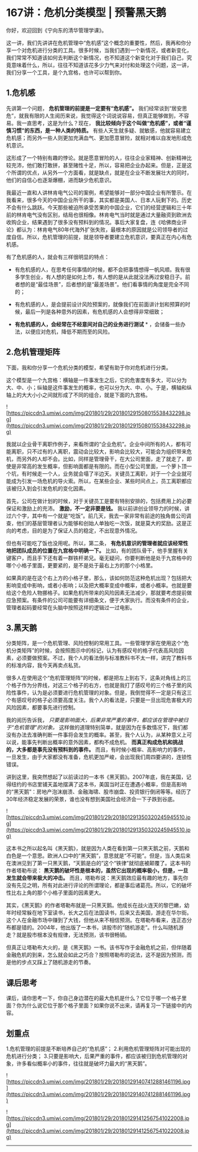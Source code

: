# 167讲：危机分类模型 | 预警黑天鹅

你好，欢迎回到《宁向东的清华管理学课》。

这一讲，我们先讲讲在危机管理中“危机感”这个概念的重要性，然后，我再和你分享一个对危机进行分类的工具。很多时候，当我们遇到一个新情况，或者新变化，我们常常不知道该如何去判断这个新情况，也不知道这个新变化对于我们自己，究竟意味着什么，所以，往往不知道该花多少力气来对付和处理这个问题，这一讲，我们分享一个工具，是个九宫格，也许可以帮到你。

## 1.危机感

先讲第一个问题， **危机管理的前提是一定要有“危机感”。** 我们经常谈到“居安思危”，就我有限的人生阅历来说，我觉得这个词说说容易，但真正能够做到，不容易。我一直思考，这是为什么？现在， **我比较倾向于这个叫做“危机感”，或者“谨慎习惯”的东西，是一种人类的特质。** 有些人天生就多疑、就敏感，他就容易建立危机感；而另外一些人则更加充满血气、更加愿意冒险，就相对难以自发地形成危机意识。

这形成了一个特别有趣的悖论。就是愿意冒险的人，往往企业家精神、创新精神比较充沛，他们敢打敢拼，甚至赌性十足，所以，容易把企业办起来。但是，正是这个所谓的优点，从另外一个方面看，就是缺点，就是在企业不断发展壮大的同时，他们的自信心也逐渐爆棚，进而缺少危机意识。

我最近一直和人讲林肯电气公司的案例，希望能够对一部分中国企业有所警示。在我看来，很多今天的中国企业所干的事，其实都是美国人、日本人玩剩下的。历史不会有什么跳跃。今天那些被迫所承受苦果的中国企业，它们的经营逻辑和三十年前的林肯电气没有区别，结局也很相像。林肯电气当时就是通过大量融资到欧洲去收购企业，结果遇到了很多没有预料到的情况。事后大家复盘，连《哈佛商业评论》都认为：林肯电气80年代海外扩张失败，最根本的原因就是公司领导者的过度自信。所以，危机管理的前提，就是领导者要建立危机意识，要真正在内心有危机感。

有了危机感的人，就会有三样很明显的特点：

* 有危机感的人，在思考任何事情的时候，都不会把事情想得一帆风顺。我有很多学生创业，有人想的是如何上市，有人想的是从此就没法再过安稳日子。前者想的是“最佳场景”，后者想的是“最差场景”。他们看事情的角度是完全不同的；

* 有危机感的人，是会提前设计风险预案的，就像我们在前面讲计划和预算的时候，最后一列是各种意外的因素，有危机感的人会想得非常细致；

* **有危机感的人，会经常在不经意间对自己的业务进行测试** * ，会储备一些办法，以便应对危机，降低不期而至的风险。

## 2.危机管理矩阵

下面，我和你分享一个危机分类的模型，希望有助于你对危机进行分类。

这个模型是一个九宫格：横轴是一件事发生之后，它的危害度有多大，可以分为大、中、小；纵轴是这件事发生的概率，也可以分为大、中、小。于是，横轴和纵轴上的大大小小之间就形成了不同的组合，就是下面的九宫格。

![https://piccdn3.umiwi.com/img/201801/29/201801291508015538432298.jpg](https://piccdn3.umiwi.com/img/201801/29/201801291508015538432298.jpg)

我就以企业骨干离职作例子，来看所谓的“企业危机”。企业中间所有的人，都有可能离职，只不过有的人离职，震动会比较大，影响会比较大，可能会为组织带来危机，而另外的人却不会。比如，同样是管理骨干，在大公司里面，走了就走了，即使是非常高的发生概率，但影响面都是有限的。而在小型公司里面，一个萝卜顶一个坑，有时候走一个人，业务就会塌了半边天。关键员工离职，对于一个企业就可能成为引发一场危机的导火索。所以，在某些企业、某些时间点上，员工离职都应该被归入到会引发危机的变化因素。

首先，公司在做计划的时候，对于关键员工是要有特别安排的，包括费用上的必要保证和激励上的充沛。 **激励，不一定非要是钱。** 我以前讲创业领导力的时候，讲过六个字，其中有一个就是“吃饭”。前几天，我去一家非常有前途的独角兽公司调查，他们的基层管理者认为能够和创始人单独吃一次饭，就是莫大的奖励。这是正向的考虑，目的是为了保证人员的稳定，不出现意外情况。

但也有可能吃了饭也没用呢。所以，第二条， **有危机意识的管理者就应该经常性地把团队成员的位置在九宫格中明确一下。** 比如，有的团队骨干，他手里握有关键客户，而且手下还有着一群铁杆弟兄。毫无疑问，你要判断他是处于九宫格中的哪个小格子里面，更要紧的，是不是处于最右上方的那个小格里。

如果真的是在这个右上方的小格子里，那么，该如何防范这种危机出现？包括把大影响变成中影响，或者小影响；以及把大概率变成中概率，或者小概率。也就是要给这个危险人物挪格子。如果危机所带来的风险因素无法减少，那就要考虑提前做应急预案。有条件的公司可能要有详细条文，便于大家执行。而没有条件的企业，管理者起码要经常在头脑中按照这样的逻辑过一过电影。

## 3.黑天鹅

分类矩阵，是一个危机管理、风险控制的常用工具。一些管理学家在使用这个“危机分类矩阵”的时候，会按照图示中的标记，认为有感叹号的格子代表高风险因素，必须要做预案。不过，我个人的看法倒与标准教科书不太一样，讲完了教科书的标准内容，我今天再卖点私货。

很多人在使用这个“危机管理矩阵”的时候，都是把左上到右下，这条对角线上的三个格子作为分界线，对这三个格子的右方，也就是我打了感叹号的三个格子里的风险性事件，认为是必须要进行危机管理的对象。但是，我倒觉得不一定是只有这三个有感叹号的格子必须要高度关注。我个人的看法是，只要是一旦出现危害极大的风险因素，都要事先进行控制。

我的阅历告诉我， *只要是影响面大，后果非常严重的事件，都应该在管理中被归于“危机管理”的对象。* 这样做的道理特别简单，就是因为在多数情况下，我们都没有办法去准确判断一件事将会发生的概率。甚至，我个人认为，从某种意义上可以说，能事先判断出概率的意外因素，都构不成危机。 **而真正构成危机和挑战的，大多都是事先没有预料到的事件。** 而且，有时候小概率、高影响力的事件，一旦发生，由于大家都没有准备，危机更加严峻，会出现我们周四要讲的，连锁性错误。

讲到这里，我突然想起了以前读过的一本书《黑天鹅》。2007年底，我在美国，记得纽约的书店里铺天盖地摆满了这本书，美国当时正在遭遇小概率，但是高影响的“黑天鹅”：房地产泡沫崩溃、金融海啸、股市崩盘、投资银行倒闭等等。经历了30年经济稳定发展的荣景，谁也没有想到美国社会经济会一下子跌到谷底。

![https://piccdn3.umiwi.com/img/201801/29/201801291350320245945510.jpg](https://piccdn3.umiwi.com/img/201801/29/201801291350320245945510.jpg)

这本书之所以起名叫《黑天鹅》，就是因为人类在看到第一只黑天鹅之前，天鹅和白色是一个意思。欧洲人口中的“黑天鹅”，意思就是“不可能”。但是，当人类后来在澳洲见到了第一只黑天鹅，“天鹅是白的”这个“铁律”就彻底被颠覆了。这本书的作者塔勒布说： **黑天鹅的破坏性是根本的，虽然它出现的概率极小，但是，一旦发生就会带来极大的冲击。** 而且，塔勒布说：黑天鹅效应最有趣的地方，事先你没有先见之明，所有对此进行评论的所谓理论，都是事后诸葛亮。所以，它的破坏性比右上角的那个小格子里面的因素更大。

其实，《黑天鹅》的作者塔勒布就是一只黑天鹅。他成长在战火连天的黎巴嫩，幼年时经常躲在地下室读书，长大之后在法国读书，后来又去美国，游走在华尔街。这个人在金融市场中赚到了大钱，但他从来不相信预测。在塔勒布看来，连正态分布都是错的。2004年，他出版了一本书，讲股市的“随机游走”。什么叫随机游走？就是股市根本没有规律，无法预测，该书很畅销。

但真正让塔勒布大火的，是《黑天鹅》一书。该书写作于金融危机之前，但伴随着金融危机的到来，怎么就会如此之巧合？按照塔勒布的说法，这不是因为预测，而是他的步点又踩上了随机游走的节奏。

## 课后思考

课后，请你思考一下，你自己身边潜在的最大危机是什么？它位于哪一个格子里面？你为什么说它位于那个格子里面？如果你说不出来，请再复习一下链接中的内容。

## 划重点

1.危机管理的前提是不断培养自己的“危机感”；
2.利用危机管理矩阵对可能出现的危机进行分类；
3.只要是影响大，后果严重的事件，都应该被归到危机管理的对象，许多看似概率小的事件，往往就是破坏力最大的“黑天鹅”。

![https://piccdn3.umiwi.com/img/201801/29/201801291407412881461196.jpg](https://piccdn3.umiwi.com/img/201801/29/201801291407412881461196.jpg)

![https://piccdn3.umiwi.com/img/201801/29/201801291412567541022008.jpg](https://piccdn3.umiwi.com/img/201801/29/201801291412567541022008.jpg)

---
